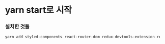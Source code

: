 # yarn start로 시작

### 설치한 것들

```bash
yarn add styled-components react-router-dom redux-devtools-extension react-redux redux axios @reduxjs/toolkit json-server react-query @mui/icons-material @mui/material @emotion/styled @emotion/react react-naver-maps
```
